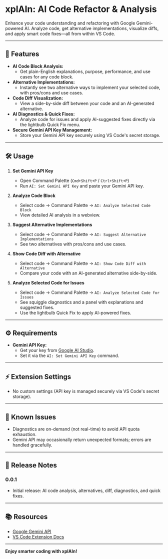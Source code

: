 # xplAIn: AI Code Refactor & Analysis

Enhance your code understanding and refactoring with Google Gemini-powered AI. Analyze code, get alternative implementations, visualize diffs, and apply smart code fixes—all from within VS Code.

---

## 🚀 Features

- **AI Code Block Analysis:**
  - Get plain-English explanations, purpose, performance, and use cases for any code block.
- **Alternative Implementations:**
  - Instantly see two alternative ways to implement your selected code, with pros/cons and use cases.
- **Code Diff Visualization:**
  - View a side-by-side diff between your code and an AI-generated alternative.
- **AI Diagnostics & Quick Fixes:**
  - Analyze code for issues and apply AI-suggested fixes directly via the lightbulb Quick Fix menu.
- **Secure Gemini API Key Management:**
  - Store your Gemini API key securely using VS Code's secret storage.

---

## 🛠️ Usage

1. **Set Gemini API Key**
   - Open Command Palette (`Cmd+Shift+P` / `Ctrl+Shift+P`)
   - Run `AI: Set Gemini API Key` and paste your Gemini API key.

2. **Analyze Code Block**
   - Select code → Command Palette → `AI: Analyze Selected Code Block`
   - View detailed AI analysis in a webview.

3. **Suggest Alternative Implementations**
   - Select code → Command Palette → `AI: Suggest Alternative Implementations`
   - See two alternatives with pros/cons and use cases.

4. **Show Code Diff with Alternative**
   - Select code → Command Palette → `AI: Show Code Diff with Alternative`
   - Compare your code with an AI-generated alternative side-by-side.

5. **Analyze Selected Code for Issues**
   - Select code → Command Palette → `AI: Analyze Selected Code for Issues`
   - See squiggle diagnostics and a panel with explanations and suggested fixes.
   - Use the lightbulb Quick Fix to apply AI-powered fixes.

---

## ⚙️ Requirements

- **Gemini API Key:**
  - Get your key from [Google AI Studio](https://aistudio.google.com/app/apikey).
  - Set it via the `AI: Set Gemini API Key` command.

---

## ⚡ Extension Settings

- No custom settings (API key is managed securely via VS Code's secret storage).

---

## 🐞 Known Issues

- Diagnostics are on-demand (not real-time) to avoid API quota exhaustion.
- Gemini API may occasionally return unexpected formats; errors are handled gracefully.

---

## 📝 Release Notes

### 0.0.1
- Initial release: AI code analysis, alternatives, diff, diagnostics, and quick fixes.

---

## 📚 Resources

- [Google Gemini API](https://aistudio.google.com/app/apikey)
- [VS Code Extension Docs](https://code.visualstudio.com/api)

---

**Enjoy smarter coding with xplAIn!**
